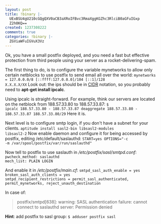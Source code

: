 ```yaml
---
layout: post
title: !binary |-
  UExBSU4gU210cGQgQXV0aCB3aXRoIFBvc3RmaXggKGZhc3RlciB0aGFuIGxp
  Z2h0KQ==
created: 1237308222
comments: true
categories: !binary |-
  ZGViaWFuIGVuX3Vz
---
```

Ok, you have a small postfix deployed, and you need a fast but effective protection from third people using your server as a rocket-delivering-spam.

The first thing to do, is to configure the variable mynetworks to allow only certain netblocks to use postfix to send email all over the world:
<code>mynetworks = 127.0.0.0/8 [::ffff:127.0.0.0]/104 [::1]/128 X.X.X.X/XX</code>
Look out: the ips should be in <a href="http://en.wikipedia.org/wiki/Classless_Inter-Domain_Routing">CIDR</a> notation, so you probably need to <strong>apt-get install ipcalc</strong>.

Using ipcalc is straight-forward. For example, think our servers are located on the netblock from 188.57.33.80 to 188.57.33.87:
<code>$ ipcalc 188.57.33.80 - 188.57.33.87
deaggregate 188.57.33.80 - 188.57.33.87
188.57.33.80/29</code>
Here it is.

Next level is to configure smtp login, if you don't have a subnet for your clients.
<code>aptitude install sasl2-bin libsasl2-modules libsasl2-2</code>
Now enable daemon and configure it for being accessed by postfix, editing /etc/default/saslauthd:
<code>START=yes
OPTIONS="-c -m /var/spool/postfix/var/run/saslauthd"</code>

Now tell to postfix to use saslauth in <em>/etc/postfix/sasl/smtpd.conf</em>:
<code>pwcheck_method: saslauthd
mech_list: PLAIN LOGIN</code>

And enable it in <em>/etc/postfix/main.cf</em>:
<code>smtpd_sasl_auth_enable = yes
broken_sasl_auth_clients = yes
smtpd_recipient_restrictions = permit_sasl_authenticated, permit_mynetworks, reject_unauth_destination</code>

In case of:
<blockquote>postfix/smtpd[638]: warning: SASL authentication failure: cannot connect to saslauthd server: Permission denied</blockquote>
<strong>Hint</strong>: add postfix to sasl group:
<code>$ adduser postfix sasl</code>
